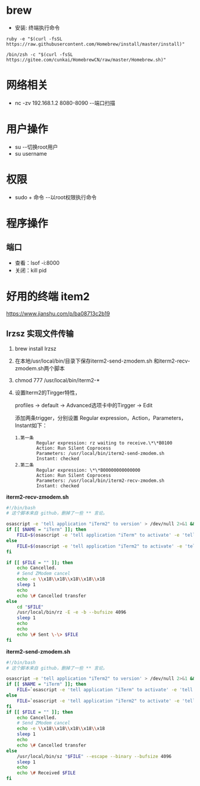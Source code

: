# brew

- 安装: 终端执行命令

```
ruby -e "$(curl -fsSL https://raw.githubusercontent.com/Homebrew/install/master/install)"
```



```
/bin/zsh -c "$(curl -fsSL https://gitee.com/cunkai/HomebrewCN/raw/master/Homebrew.sh)"
```



# 网络相关

- nc -zv 192.168.1.2 8080-8090    --端口扫描

# 用户操作

- su  --切换root用户
- su username

# 权限

- sudo + 命令  --以root权限执行命令

# 程序操作

## 端口

- 查看：lsof -i:8000
- 关闭：kill pid

# 好用的终端 item2

https://www.jianshu.com/p/ba08713c2b19

## lrzsz 实现文件传输

1. brew install lrzsz

2. 在本地/usr/local/bin/目录下保存iterm2-send-zmodem.sh 和iterm2-recv-zmodem.sh两个脚本

3. chmod 777 /usr/local/bin/iterm2-*

4. 设置Iterm2的Tirgger特性，

   profiles -> default -> Advanced选项卡中的Tirgger -> Edit

   添加两条trigger，分别设置 Regular expression，Action，Parameters，Instant如下：

   ```
   1.第一条
           Regular expression: rz waiting to receive.\*\*B0100
           Action: Run Silent Coprocess
           Parameters: /usr/local/bin/iterm2-send-zmodem.sh
           Instant: checked
   2.第二条
           Regular expression: \*\*B00000000000000
           Action: Run Silent Coprocess
           Parameters: /usr/local/bin/iterm2-recv-zmodem.sh
           Instant: checked
   ```

**iterm2-recv-zmodem.sh**

```sh
#!/bin/bash
# 这个脚本来自 github，删掉了一些 ** 言论。

osascript -e 'tell application "iTerm2" to version' > /dev/null 2>&1 && NAME=iTerm2 || NAME=iTerm
if [[ $NAME = "iTerm" ]]; then
	FILE=$(osascript -e 'tell application "iTerm" to activate' -e 'tell application "iTerm" to set thefile to choose folder with prompt "Choose a folder to place received files in"' -e "do shell script (\"echo \"&(quoted form of POSIX path of thefile as Unicode text)&\"\")")
else
	FILE=$(osascript -e 'tell application "iTerm2" to activate' -e 'tell application "iTerm2" to set thefile to choose folder with prompt "Choose a folder to place received files in"' -e "do shell script (\"echo \"&(quoted form of POSIX path of thefile as Unicode text)&\"\")")
fi

if [[ $FILE = "" ]]; then
	echo Cancelled.
	# Send ZModem cancel
	echo -e \\x18\\x18\\x18\\x18\\x18
	sleep 1
	echo
	echo \# Cancelled transfer
else
	cd "$FILE"
	/usr/local/bin/rz -E -e -b --bufsize 4096
	sleep 1
	echo
	echo
	echo \# Sent \-\> $FILE
fi
```

**iterm2-send-zmodem.sh**

```sh
#!/bin/bash
# 这个脚本来自 github，删掉了一些 ** 言论。

osascript -e 'tell application "iTerm2" to version' > /dev/null 2>&1 && NAME=iTerm2 || NAME=iTerm
if [[ $NAME = "iTerm" ]]; then
	FILE=`osascript -e 'tell application "iTerm" to activate' -e 'tell application "iTerm" to set thefile to choose file with prompt "Choose a file to send"' -e "do shell script (\"echo \"&(quoted form of POSIX path of thefile as Unicode text)&\"\")"`
else
	FILE=`osascript -e 'tell application "iTerm2" to activate' -e 'tell application "iTerm2" to set thefile to choose file with prompt "Choose a file to send"' -e "do shell script (\"echo \"&(quoted form of POSIX path of thefile as Unicode text)&\"\")"`
fi
if [[ $FILE = "" ]]; then
	echo Cancelled.
	# Send ZModem cancel
	echo -e \\x18\\x18\\x18\\x18\\x18
	sleep 1
	echo
	echo \# Cancelled transfer
else
	/usr/local/bin/sz "$FILE" --escape --binary --bufsize 4096
	sleep 1
	echo
	echo \# Received $FILE
fi
```


